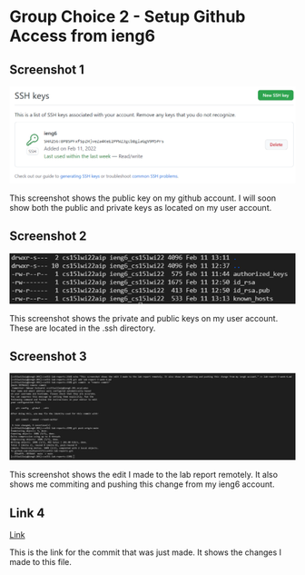 # Group Choice 2 - Setup Github Access from ieng6
## Screenshot 1
![Image](snip_1.png)

This screenshot shows the public key on my github account. I will soon show both the public and private keys as located on my user account.

## Screenshot 2

![Image](snip_2.png)

This screenshot shows the private and public keys on my user account. These are located in the .ssh directory.

## Screenshot 3

![Image](snip_3.png)



This screenshot shows the edit I made to the lab report remotely. It also shows me commiting and pushing this change from my ieng6 account.

## Link 4

[Link](https://github.com/okulkarni573/cse15l-lab-reports/commit/3870eb486472729fe116f963c21d270481bffa12)



This is the link for the commit that was just made. It shows the changes I made to this file.